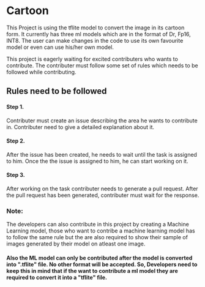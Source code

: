 # Cartoon
This Project is using the tflite model to convert the image in its cartoon form. It currently has three ml models which are in the format of Dr, Fp16, INT8. The user can make changes in the code to use its own favourite model or even can use his/her own model.

This project is eagerly waiting for excited contributers who wants to contribute. The contributer must follow some set of rules which needs to be followed while contributing.

## Rules need to be followed
#### Step 1.
Contributer must create an issue describing the area he wants to contribute in. Contributer need to give a detailed explanation about it.

#### Step 2. 
After the issue has been created, he needs to wait until the task is assigned to him. Once the the issue is assigned to him, he can start working on it.

#### Step 3.
After working on the task contributer needs to generate a pull request. After the pull request has been generated, contributer must wait for the response.

### Note:
The developers can also contribute in this project by creating a Machine Learning model, those who want to contribe a machine learning model has to follow the same rule but the are also required to show their sample of images generated by their model on atleast one image.

#### Also the ML model can only be contributed after the model is converted into ".tflite" file. No other format will be accepted. So, Developers need to keep this in mind that if the want to contribute a ml model they are required to convert it into a "tflite" file.


